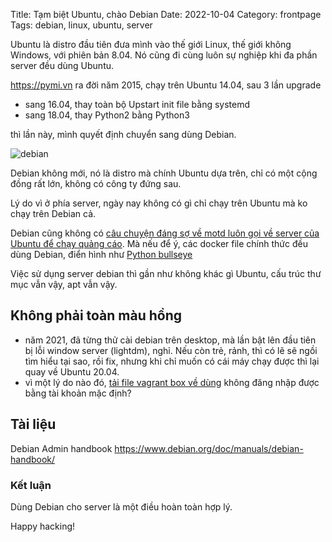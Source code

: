 Title: Tạm biệt Ubuntu, chào Debian
Date: 2022-10-04
Category: frontpage
Tags: debian, linux, ubuntu, server

Ubuntu là distro đầu tiên đưa mình vào thế giới Linux, thế giới không Windows, với phiên bản 8.04.
Nó cũng đi cùng luôn sự nghiệp khi đa phần server đều dùng Ubuntu.

<https://pymi.vn> ra đời năm 2015, chạy trên Ubuntu 14.04, sau 3 lần upgrade

- sang 16.04, thay toàn bộ Upstart init file bằng systemd
- sang 18.04, thay Python2 bằng Python3

thì lần này, mình quyết định chuyển sang dùng Debian.

![debian](https://www.debian.org/Pics/debian-logo-1024x576.png)

Debian không mới, nó là distro mà chính Ubuntu dựa trên, chỉ có một cộng đồng rất lớn,
không có công ty đứng sau.

Lý do vì ở phía server, ngày nay không có gì chỉ chạy trên Ubuntu mà ko chạy
trên Debian cả.

Debian cũng không có [câu chuyện đáng sợ về motd luôn gọi về server của Ubuntu để
chạy quảng cáo](https://blog.bityard.net/articles/2019/August/rabbit-holes-the-secret-to-technical-expertise). Mà nếu để ý, các docker file chính thức đều dùng Debian, điển hình
như [Python bullseye](https://github.com/docker-library/python/tree/master/3.11-rc/bullseye)

Việc sử dụng server debian thì gần như không khác gì Ubuntu, cấu trúc thư mục vẫn vậy,
apt vẫn vậy.

## Không phải toàn màu hồng
- năm 2021, đã từng thử cài debian trên desktop, mà lần bật lên đầu tiên bị lỗi window server (lightdm), nghỉ.
Nếu còn trẻ, rảnh, thì có lẽ sẽ ngồi tìm hiểu tại sao, rồi fix, nhưng khi chỉ muốn có cái máy chạy được thì lại quay về Ubuntu 20.04.
- vì một lý do nào đó, [tải file vagrant box về dùng]({filename}/arch_virtualbox.md) không đăng nhập được bằng tài khoản mặc định?

## Tài liệu
Debian Admin handbook <https://www.debian.org/doc/manuals/debian-handbook/>

### Kết luận
Dùng Debian cho server là một điều hoàn toàn hợp lý.

Happy hacking!
